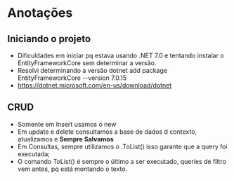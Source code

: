 # Anotações

## Iniciando o projeto

 - Dificuldades em iniciar pq estava usando .NET 7.0 e tentando instalar o EntityFrameworkCore sem determinar a versão.
 - Resolvi determinando a versão dotnet add package EntityFrameworkCore --version 7.0.15
 - https://dotnet.microsoft.com/en-us/download/dotnet

## CRUD
 - Somente em Insert usamos o new <Model>
 - Em update e delete consultamos a base de dados d contexto, atualizamos e **Sempre Salvamos**
 - Em Consultas, sempre utilizamos o .ToList() isso garante que a query foi executada;
 - O comando ToList() é sempre o último a ser executado, queries de filtro vem antes, pq está montando o texto.